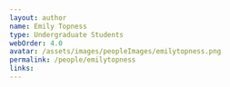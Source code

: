 ```yaml
---
layout: author
name: Emily Topness
type: Undergraduate Students
webOrder: 4.0
avatar: /assets/images/peopleImages/emilytopness.png
permalink: /people/emilytopness
links:
---
```

